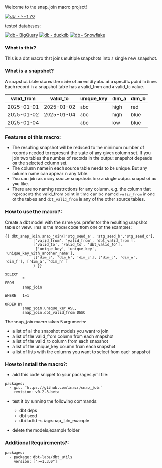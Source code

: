 Welcome to the snap_join macro project!

[![dbt - >=1.7.0](https://img.shields.io/static/v1?label=dbt&message=>%3D1.7.0&color=%23FF694B&logo=dbt)](https://getdbt.com)

tested databases:

[![db - BigQuery](https://img.shields.io/static/v1?label=db&message=BigQuery&color=%23669DF6&logo=googlebigquery)](https://cloud.google.com/bigquery)
[![db - duckdb](https://img.shields.io/static/v1?label=db&message=duckdb&color=%23FFF000&logo=duckdb)](https://motherduck.com)
[![db - Snowflake](https://img.shields.io/static/v1?label=db&message=Snowflake&color=%2329B5E8&logo=Snowflake)](https://www.snowflake.com)


### What is this?

This is a dbt macro that joins multiple snapshots into a single new snapshot.

### What is a snapshot?

A snapshot table stores the state of an enitity abc at a specific point in time. 
Each record in a snapshot table has a valid_from and a valid_to value.

| valid_from |  valid_to   | unique_key |  dim_a |  dim_b |
| ---------- | ----------- |------------| ------ | ------ |
| 2025-01-01 |  2025-01-02 | abc        |  high  |  red   |
| 2025-01-02 |  2025-01-04 | abc        |  high  |  blue  |
| 2025-01-04 |             | abc        |  low   |  blue  |

### Features of this macro:

- The resulting snapshot will be reduced to the minimum number of records needed to represent the state of any given column set. If you join two tables the number of records in the output snapshot depends on the selected column set.
- The column name in each source table needs to be unique. But any column name can appear in any table.
- You can join as many source snapshots into a single output snapshot as you like.
- There are no naming restrictions for any column. e.g. the column that represents the valid_from point in time can be named `valid_from` in one of the tables and `dbt_valid_from` in any of the other source tables.


### How to use the macro?:

Create a dbt model with the name you prefer for the resulting snapshot table or view.
This is the model code from one of the examples:
```
{{ dbt_snap_join.snap_join(['stg_seed_a', 'stg_seed_b','stg_seed_c'],
             ['valid_from', 'valid_from', 'dbt_valid_from'],
             ['valid_to', 'valid_to', 'dbt_valid_to'],
              ['unique_key', 'unique_key', 'unique_key_with_another_name'],
             [['dim_a', 'dim_b', 'dim_c'], ['dim_d', 'dim_e', 'dim_f'], ['dim_a', 'dim_h']]
             ) }}

SELECT
        *
FROM
        snap_join

WHERE   1=1

ORDER BY
        snap_join.unique_key ASC,
        snap_join.dbt_valid_from DESC
 ``` 

The snap_join macro takes 5 arguments:
- a list of all the snapshot models you want to join
- a list of the valid_from column from each snapshot
- a list of the valid_to column from each snapshot
- a list of the unique_key column from each snapshot
- a list of lists with the columns you want to select from each snapshot

### How to install the macro?:
- add this code snippet to your packages.yml file: 
```
packages:
  - git: "https://github.com/inazr/snap_join"
    revision: v0.2.3-beta
 ``` 
- test it by running the following commands:
  - dbt deps
  - dbt seed
  - dbt build -s tag:snap_join_example

- delete the models/example folder

### Additional Requirements?:
```
packages:
  - package: dbt-labs/dbt_utils
    version: [">=1.3.0"]
 ``` 

